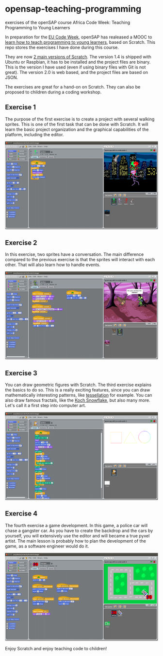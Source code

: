 # opensap-teaching-programming
exercises of the openSAP course Africa Code Week: Teaching Programming to Young Learners

In preparation for the [EU Code Week][eu-codeweek], openSAP has realeased a MOOC to [learn how to teach programming to young learners][opensap-africa], based on Scratch. This repo stores the exercises I have done during this course.

They are now [2 main versions of Scratch][scratch-versions]. The version 1.4 is shipped with Ubuntu or Raspbian, it has to be installed and the project files are binary. This is the version I have used (even if using binary files with Git is not great). The version 2.0 is web based, and the project files are based on JSON.

The exercises are great for a hand-on on Scratch. They can also be proposed to children during a coding workshop.

## Exercise 1

The purpose of the first exercise is to create a project with several walking sprites. This is one of the first task that can be done with Scratch. It will learn the basic project organization and the graphical capabilities of the platform, including the editor.

![alt text][ex1]

## Exercise 2

In this exercise, two sprites have a conversation. The main difference compared to the previous exercise is that the sprites will interact with each other. That will also learn how to handle events.

![alt text][ex2]

## Exercise 3

You can draw geometric figures with Scratch. The third exercise explains the basics to do so. This is a really exciting features, since you can draw mathematically interesting patterns, like [tessellation][wikipedia-tessellation] for example. You can also draw famous fractals, like the [Koch Snowflake][wikipedia-koch-snowflake], but also many more. Let's call it a first step into computer art.

![alt text][ex3]

## Exercise 4

The fourth exercise a game development. In this game, a police car will chase a gangster car. As you have to create the backdrop and the cars by yourself, you will extensively use the editor and will became a true pyxel artist. The main lesson is probably how to plan the development of the game, as a software engineer would do it.

![alt text][ex4]

Enjoy Scratch and enjoy teaching code to children!

[eu-codeweek]: http://codeweek.eu/
[opensap-africa]: https://open.sap.com/courses/acw1-1
[scratch-versions]: http://wiki.scratch.mit.edu/wiki/Scratch_Versions
[wikipedia-tessellation]: https://en.wikipedia.org/wiki/Tessellation
[wikipedia-koch-snowflake]: https://en.wikipedia.org/wiki/Koch_snowflake

[ex1]: screenshots/exercise-1.png
[ex2]: screenshots/exercise-2.png
[ex3]: screenshots/exercise-3.png
[ex4]: screenshots/exercise-4.png

